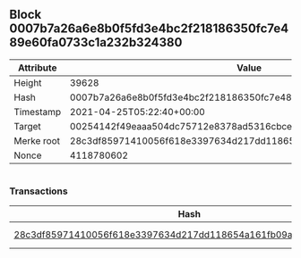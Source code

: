 ## Block 0007b7a26a6e8b0f5fd3e4bc2f218186350fc7e489e60fa0733c1a232b324380

Attribute | Value
--- | ---
Height | 39628
Hash | 0007b7a26a6e8b0f5fd3e4bc2f218186350fc7e489e60fa0733c1a232b324380
Timestamp | 2021-04-25T05:22:40+00:00
Target | 00254142f49eaaa504dc75712e8378ad5316cbcead634704b3734b6271167cc4
Merke root | 28c3df85971410056f618e3397634d217dd118654a161fb09ac6dcfdc83d97fd
Nonce | 4118780602

```

```

### Transactions

Hash | Amount
--- | ---
[28c3df85971410056f618e3397634d217dd118654a161fb09ac6dcfdc83d97fd](28c3df85971410056f618e3397634d217dd118654a161fb09ac6dcfdc83d97fd.md) | 10.00000000 SKEPTI 
